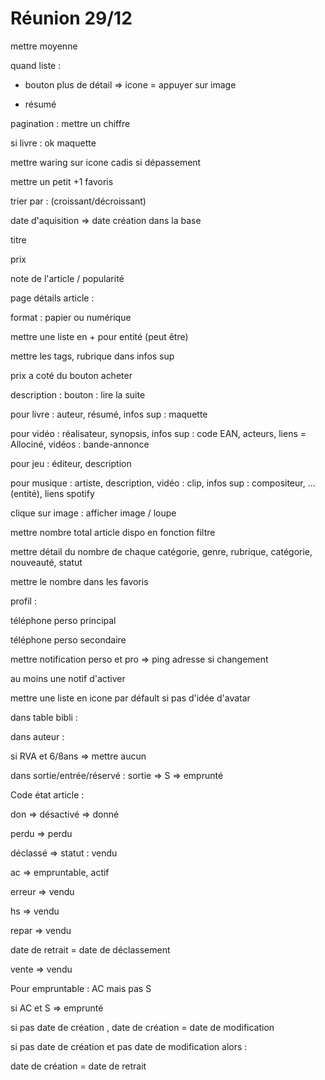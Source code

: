 # Réunion 29/12

mettre moyenne

quand liste : 

- bouton plus de détail => icone = appuyer sur image

- résumé

pagination : mettre un chiffre

si livre : ok maquette

mettre waring sur icone cadis si dépassement

mettre un petit +1 favoris

trier par : (croissant/décroissant)

date d'aquisition => date création dans la base

titre

prix

note de l'article / popularité



page détails article :

format : papier ou numérique

mettre une liste en + pour entité (peut être)

mettre les tags, rubrique dans infos sup

prix a coté du bouton acheter

description : bouton : lire la suite

pour livre : auteur, résumé, infos sup : maquette

pour vidéo : réalisateur, synopsis,   infos sup : code EAN, acteurs, liens = Allociné, vidéos : bande-annonce

pour jeu : éditeur, description

pour musique : artiste, description, vidéo : clip, infos sup : compositeur, ... (entité), liens spotify

clique sur image : afficher image / loupe



mettre nombre total article dispo en fonction filtre

mettre détail du nombre de chaque catégorie, genre, rubrique, catégorie, nouveauté, statut

mettre le nombre dans les favoris



profil :

téléphone perso principal

téléphone perso secondaire

mettre notification perso et pro => ping adresse si changement

au moins une notif d'activer

mettre une liste en icone par défault si pas d'idée d'avatar



dans table bibli :

dans auteur :

si RVA et 6/8ans => mettre aucun

dans sortie/entrée/réservé : sortie => S => emprunté



Code état article : 

don => désactivé => donné

perdu => perdu

déclassé => statut : vendu

ac => empruntable, actif

erreur => vendu

hs => vendu

repar => vendu



date de retrait = date de déclassement

vente => vendu



Pour empruntable : AC mais pas S

si AC et S => emprunté



si pas date de création , date de création = date de modification



si pas date de création et pas date de modification alors :

date de création = date de retrait